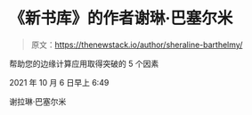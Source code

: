 # 《新书库》的作者谢琳·巴塞尔米

> 原文：<https://thenewstack.io/author/sheraline-barthelmy/>

帮助您的边缘计算应用取得突破的 5 个因素

2021 年 10 月 6 日早上 6:49

谢拉琳·巴塞尔米